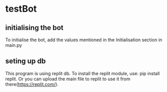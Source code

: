 # testBot
## initialising the bot
To initialise the bot, add the values mentioned in the Initialisation section in main.py

## seting up db
This program is using replit db. To install the replit module, use: pip install replit. 
Or you can upload the main file to replit to use it from there(https://replit.com/).
